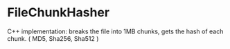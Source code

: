 # FileChunkHasher
C++ implementation: breaks the file into 1MB chunks, gets the hash of each chunk. ( MD5, Sha256, Sha512 )

